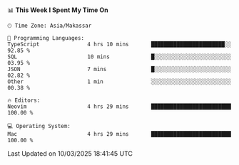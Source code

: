 <!--START_SECTION:waka-->
📊 **This Week I Spent My Time On** 

```text
🕑︎ Time Zone: Asia/Makassar

💬 Programming Languages: 
TypeScript               4 hrs 10 mins       ███████████████████████░░   92.85 % 
SQL                      10 mins             █░░░░░░░░░░░░░░░░░░░░░░░░   03.95 % 
JSON                     7 mins              █░░░░░░░░░░░░░░░░░░░░░░░░   02.82 % 
Other                    1 min               ░░░░░░░░░░░░░░░░░░░░░░░░░   00.38 % 

🔥 Editors: 
Neovim                   4 hrs 29 mins       █████████████████████████   100.00 % 

💻 Operating System: 
Mac                      4 hrs 29 mins       █████████████████████████   100.00 % 
```


 Last Updated on 10/03/2025 18:41:45 UTC
<!--END_SECTION:waka-->
